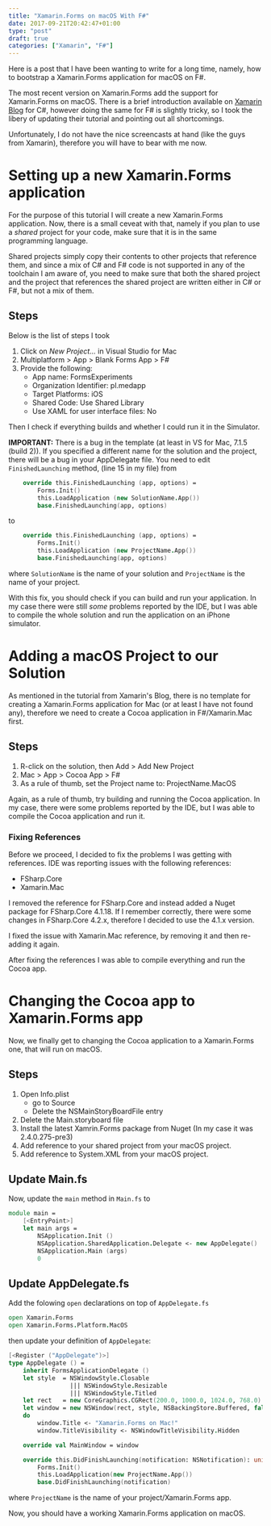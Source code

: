 ```yaml
---
title: "Xamarin.Forms on macOS With F#"
date: 2017-09-21T20:42:47+01:00
type: "post"
draft: true
categories: ["Xamarin", "F#"]
---
```


Here is a post that I have been wanting to write for a long time, namely, how to
bootstrap a Xamarin.Forms application for macOS on F#.

The most recent version on Xamarin.Forms add the support for Xamarin.Forms on
macOS.  There is a brief introduction available on [Xamarin
Blog](https://blog.xamarin.com/preview-bringing-macos-to-xamarin-forms/) for C#,
however doing the same for F# is slightly tricky, so I took the libery of
updating their tutorial and pointing out all shortcomings.

Unfortunately, I do not have the nice screencasts at hand (like the guys from
Xamarin), therefore you will have to bear with me now.

# Setting up a new Xamarin.Forms application
For the purpose of this tutorial I will create a new Xamarin.Forms application.
Now, there is a small ceveat with that, namely if you plan to use a *shared*
project for your code, make sure that it is in the same programming language.

Shared projects simply copy their contents to other projects that reference
them, and since a mix of C# and F# code is not supported in any of the toolchain
I am aware of, you need to make sure that both the shared project and the
project that references the shared project are written either in C# or F#, but
not a mix of them.

## Steps
Below is the list of steps I took

1. Click on *New Project...* in Visual Studio for Mac
2. Multiplatform > App > Blank Forms App > F#
3. Provide the following:
    - App name: FormsExperiments
    - Organization Identifier: pl.medapp
    - Target Platforms: iOS
    - Shared Code: Use Shared Library
    - Use XAML for user interface files: No

Then I check if everything builds and whether I could run it in the Simulator.

**IMPORTANT:** There is a bug in the template (at least in VS for Mac, 7.1.5
(build 2)).  If you specified a different name for the solution and the project,
there will be a bug in your AppDelegate file.  You need to edit
`FinishedLaunching` method, (line 15 in my file) from

```fsharp
    override this.FinishedLaunching (app, options) =
        Forms.Init()
        this.LoadApplication (new SolutionName.App())
        base.FinishedLaunching(app, options)
```

to

```fsharp
    override this.FinishedLaunching (app, options) =
        Forms.Init()
        this.LoadApplication (new ProjectName.App())
        base.FinishedLaunching(app, options)
```

where `SolutionName` is the name of your solution and `ProjectName` is the name
of your project.

With this fix, you should check if you can build and run your application.  In
my case there were still *some* problems reported by the IDE, but I was able to
compile the whole solution and run the application on an iPhone simulator.

# Adding a macOS Project to our Solution
As mentioned in the tutorial from Xamarin's Blog, there is no template for
creating a Xamarin.Forms application for Mac (or at least I have not found any),
therefore we need to create a Cocoa application in F#/Xamarin.Mac first.

## Steps
1. R-click on the solution, then Add > Add New Project
2. Mac > App > Cocoa App > F#
3. As a rule of thumb, set the Project name to: ProjectName.MacOS

Again, as a rule of thumb, try building and running the Cocoa application.  In
my case, there were some problems reported by the IDE, but I was able to compile
the Cocoa application and run it.

### Fixing References
Before we proceed, I decided to fix the problems I was getting with references.  IDE was reporting issues with the following references:
- FSharp.Core
- Xamarin.Mac

I removed the reference for FSharp.Core and instead added a Nuget package for
FSharp.Core 4.1.18.  If I remember correctly, there were some changes in
FSharp.Core 4.2.x, therefore I decided to use the 4.1.x version.

I fixed the issue with Xamarin.Mac reference, by removing it and then re-adding
it again.

After fixing the references I was able to compile everything and run the Cocoa
app.

# Changing the Cocoa app to Xamarin.Forms app
Now, we finally get to changing the Cocoa application to a Xamarin.Forms one,
that will run on macOS.

## Steps
1. Open Info.plist
    - go to Source
    - Delete the NSMainStoryBoardFile entry
2. Delete the Main.storyboard file
3. Install the latest Xamrin.Forms package from Nuget (In my case it was 2.4.0.275-pre3)
4. Add reference to your shared project from your macOS project.
5. Add reference to System.XML from your macOS project.

## Update Main.fs
Now, update the `main` method in `Main.fs` to

```fsharp
module main =
    [<EntryPoint>]
    let main args =
        NSApplication.Init ()
        NSApplication.SharedApplication.Delegate <- new AppDelegate()
        NSApplication.Main (args)
        0
```

## Update AppDelegate.fs
Add the folowing `open` declarations on top of `AppDelegate.fs`

```fsharp
open Xamarin.Forms
open Xamarin.Forms.Platform.MacOS
```

then update your definition of `AppDelegate`:
```fsharp
[<Register ("AppDelegate")>]
type AppDelegate () =
    inherit FormsApplicationDelegate ()
    let style  = NSWindowStyle.Closable
                 ||| NSWindowStyle.Resizable
                 ||| NSWindowStyle.Titled
    let rect   = new CoreGraphics.CGRect(200.0, 1000.0, 1024.0, 768.0)
    let window = new NSWindow(rect, style, NSBackingStore.Buffered, false)
    do
        window.Title <- "Xamarin.Forms on Mac!"
        window.TitleVisibility <- NSWindowTitleVisibility.Hidden

    override val MainWindow = window

    override this.DidFinishLaunching(notification: NSNotification): unit =
        Forms.Init()
        this.LoadApplication(new ProjectName.App())
        base.DidFinishLaunching(notification)
```

where `ProjectName` is the name of your project/Xamarin.Forms app.

Now, you should have a working Xamarin.Forms application on macOS.